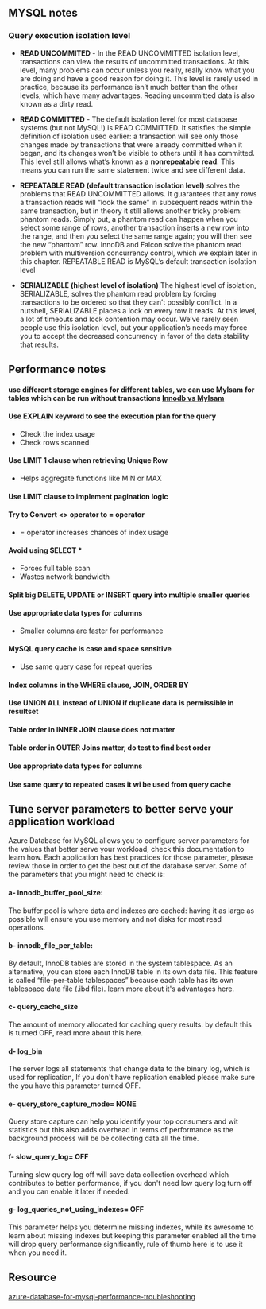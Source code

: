 ## MYSQL notes
### Query execution isolation level
* **READ UNCOMMITED** - In the READ UNCOMMITTED isolation level, transactions can view the results of
uncommitted transactions. At this level, many problems can occur unless you
really, really know what you are doing and have a good reason for doing it. This
level is rarely used in practice, because its performance isn’t much better than
the other levels, which have many advantages. Reading uncommitted data is also
known as a dirty read.

* **READ COMMITTED** - The default isolation level for most database systems (but not MySQL!) is READ
COMMITTED. It satisfies the simple definition of isolation used earlier: a transaction
will see only those changes made by transactions that were already committed
when it began, and its changes won’t be visible to others until it has committed.
This level still allows what’s known as a **nonrepeatable read**. This means you can
run the same statement twice and see different data.

* **REPEATABLE READ (default transaction isolation level)** solves the problems that READ UNCOMMITTED allows. It guarantees
that any rows a transaction reads will “look the same” in subsequent reads
within the same transaction, but in theory it still allows another tricky problem:
phantom reads. Simply put, a phantom read can happen when you select some
range of rows, another transaction inserts a new row into the range, and then
you select the same range again; you will then see the new “phantom” row.
InnoDB and Falcon solve the phantom read problem with multiversion concurrency
control, which we explain later in this chapter.
REPEATABLE READ is MySQL’s default transaction isolation level

* **SERIALIZABLE (highest level of isolation)**
The highest level of isolation, SERIALIZABLE, solves the phantom read problem by
forcing transactions to be ordered so that they can’t possibly conflict. In a nutshell,
SERIALIZABLE places a lock on every row it reads. At this level, a lot of timeouts
and lock contention may occur. We’ve rarely seen people use this isolation
level, but your application’s needs may force you to accept the decreased concurrency
in favor of the data stability that results.


## Performance notes
#### use different storage engines for different tables, we can use MyIsam for tables which can be run without transactions [Innodb vs MyIsam](http://www.expertphp.in/article/what-are-the-main-differences-between-innodb-and-myisam#:~:text=InnoDB%20does%20not%20support%20FULLTEXT,is%20suitable%20for%20small%20project.)

#### Use EXPLAIN keyword to see the execution plan for the query
* Check the index usage
* Check rows scanned
#### Use LIMIT 1 clause when retrieving Unique Row
* Helps aggregate functions like MIN or MAX
#### Use LIMIT clause to implement pagination logic
#### Try to Convert <> operator to = operator
* = operator increases chances of index usage
#### Avoid using SELECT *
* Forces full table scan
* Wastes network bandwidth
#### Split big DELETE, UPDATE or INSERT query into multiple smaller queries
#### Use appropriate data types for columns
* Smaller columns are faster for performance
#### MySQL query cache is case and space sensitive
* Use same query case for repeat queries
#### Index columns in the WHERE clause, JOIN, ORDER BY
#### Use UNION ALL instead of UNION if duplicate data is permissible in resultset
#### Table order in INNER JOIN clause does not matter
#### Table order in OUTER Joins matter, do test to find best order
#### Use appropriate data types for columns
#### Use same query to repeated cases it wi be used from query cache
 
## Tune server parameters to better serve your application workload
Azure Database for MySQL allows you to configure server parameters for the values that better serve your workload, check this documentation to learn how. Each application has best practices for those parameter, please review those in order to get the best out of the database server. Some of the parameters that you might need to check is:

#### a- innodb_buffer_pool_size:
The buffer pool is where data and indexes are cached: having it as large as possible will ensure you use memory and not disks for most read operations.

#### b- innodb_file_per_table: 
By default, InnoDB tables are stored in the system tablespace. As an alternative, you can store each InnoDB table in its own data file. This feature is called “file-per-table tablespaces” because each table has its own tablespace data file (.ibd file). learn more about it's advantages here.

#### c- query_cache_size
The amount of memory allocated for caching query results. by default this is turned OFF, read more about this here.

#### d- log_bin
The server logs all statements that change data to the binary log, which is used for replication, If you don't have replication enabled please make sure the you have this parameter turned OFF.

#### e- query_store_capture_mode= NONE
Query store capture can help you identify your top consumers and wit statistics but this also adds overhead in terms of performance as the background process will be be collecting data all the time.

#### f- slow_query_log= OFF
Turning slow query log off will save data collection overhead which contributes to better performance, if you don't need low query log turn off and you can enable it later if needed.

#### g- log_queries_not_using_indexes= OFF
This parameter helps you determine missing indexes, while its awesome to learn about missing indexes but keeping this parameter enabled all the time will drop query performance significantly, rule of thumb here is to use it when you need it. 

## Resource
[azure-database-for-mysql-performance-troubleshooting](https://techcommunity.microsoft.com/t5/azure-database-for-mysql/azure-database-for-mysql-performance-troubleshooting-basics/ba-p/782815)
